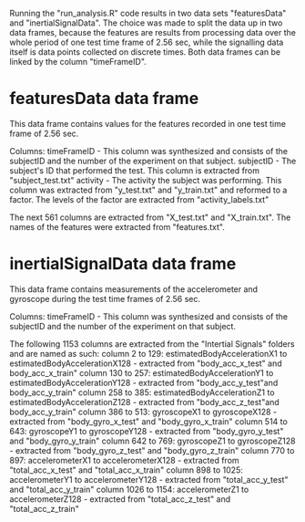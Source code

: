 Running the "run_analysis.R" code results in two data sets "featuresData" and "inertialSignalData". The choice was made to split the data up in two data frames, because the features are results from processing data over the whole period of one test time frame of 2.56 sec, while the signalling data itself is data points collected on discrete times. Both data frames can be linked by the column "timeFrameID".

# featuresData data frame
This data frame contains values for the features recorded in one test time frame of 2.56 sec.

Columns:
timeFrameID - This column was synthesized and consists of the subjectID and the number of the experiment on that subject.
subjectID - The subject's ID that performed the test. This column is extracted from "subject_test.txt"
activity - The activity the subject was performing. This column was extracted from "y_test.txt" and "y_train.txt" and reformed to a factor. The levels of the factor are extracted from "activity_labels.txt"

The next 561 columns are extracted from "X_test.txt" and "X_train.txt". The names of the features were extracted from "features.txt".

# inertialSignalData data frame
This data frame contains measurements of the accelerometer and gyroscope during the test time frames of 2.56 sec.

Columns:
timeFrameID - This column was synthesized and consists of the subjectID and the number of the experiment on that subject.

The following 1153 columns are extracted from the "Intertial Signals" folders and are named as such:
column 2 to 129:
estimatedBodyAccelerationX1 to estimatedBodyAccelerationX128 - extracted from "body_acc_x_test" and body_acc_x_train"
column 130 to 257:
estimatedBodyAccelerationY1 to estimatedBodyAccelerationY128 - extracted from "body_acc_y_test"and body_acc_y_train"
column 258 to 385:
estimatedBodyAccelerationZ1 to estimatedBodyAccelerationZ128 - extracted from "body_acc_z_test"and body_acc_y_train"
column 386 to 513:
gyroscopeX1 to gyroscopeX128 - extracted from "body_gyro_x_test" and "body_gyro_x_train"
column 514 to 643:
gyroscopeY1 to gyroscopeY128 - extracted from "body_gyro_y_test" and "body_gyro_y_train"
column 642 to 769:
gyroscopeZ1 to gyroscopeZ128 - extracted from "body_gyro_z_test" and "body_gyro_z_train"
column 770 to 897:
accelerometerX1 to accelerometerX128 - extracted from "total_acc_x_test" and "total_acc_x_train"
column 898 to 1025:
accelerometerY1 to accelerometerY128 - extracted from "total_acc_y_test" and "total_acc_y_train"
column 1026 to 1154:
accelerometerZ1 to accelerometerZ128 - extracted from "total_acc_z_test" and "total_acc_z_train"